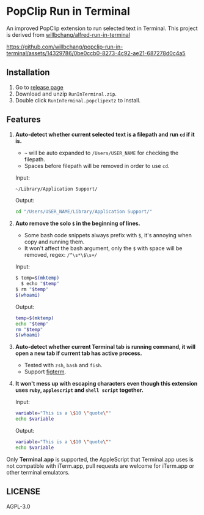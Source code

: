 # PopClip Run in Terminal
An improved PopClip extension to run selected text in Terminal.
This project is derived from [willbchang/alfred-run-in-terminal](https://github.com/willbchang/alfred-run-in-terminal)


https://github.com/willbchang/popclip-run-in-terminal/assets/14329786/0be0ccb0-8273-4c92-ae21-687278d0c4a5


## Installation
1. Go to [release page](https://github.com/willbchang/popclip-run-in-terminal/releases/latest)
2. Download and unzip `RunInTerminal.zip`.
3. Double click `RunInTerminal.popclipextz` to install.

## Features
1. **Auto-detect whether current selected text is a filepath and run `cd` if it is.**
   - `~` will be auto expanded to `/Users/USER_NAME` for checking the filepath.
   - Spaces before filepath will be removed in order to use `cd`.
   
   Input:
   ```bash
   ~/Library/Application Support/
   ```
   Output:
   ```bash
   cd "/Users/USER_NAME/Library/Application Support/" 
   ```
2. **Auto remove the solo `$` in the beginning of lines.**
   - Some bash code snippets always prefix with `$`, it's annoying when copy and running them.
   - It won't affect the bash argument, only the `$` with space will be removed, regex: `/^\s*\$\s+/`
   
   Input:
   ```bash
   $ temp=$(mktemp)
     $ echo "$temp"
   $ rm "$temp"
   $(whoami)
   ```
   Output:
   ```bash
   temp=$(mktemp)
   echo "$temp"
   rm "$temp"
   $(whoami) 
   ```
3. **Auto-detect whether current Terminal tab is running command, it will open a new tab if current tab has active process.**
   - Tested with `zsh`, `bash` and `fish`.
   - Support [figterm](https://fig.io).
4. **It won't mess up with escaping characters even though this extension uses `ruby`, `applescript` and `shell script` together.**

   Input:
   ```bash
   variable="This is a \$10 \"quote\""
   echo $variable
   ```
   Output:
   ```bash
   variable="This is a \$10 \"quote\""
   echo $variable
   ```

Only **Terminal.app** is supported, the AppleScript that Terminal.app uses is not compatible with iTerm.app, pull requests are welcome for iTerm.app or other terminal emulators.



## LICENSE
AGPL-3.0
